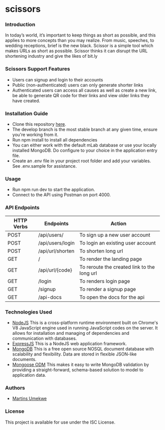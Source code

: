 # scissors
 
### Introduction
In today’s world, it’s important to keep things as short as possible, and this applies to more concepts than you may realize. From music, speeches, to wedding receptions, brief is the new black. Scissor is a simple tool which makes URLs as short as possible. Scissor thinks it can disrupt the URL shortening industry and give the likes of bit.ly
### Scissors Support Features
* Users can signup and login to their accounts
* Public (non-authenticated) users can only generate shorter links
* Authenticated users can access all causes as well as create a new link, be able to generate QR code for their links and view older links they have created.
### Installation Guide
* Clone this repository [here](https://github.com/Decypher1/scissors.git).
* The develop branch is the most stable branch at any given time, ensure you're working from it.
* Run npm install to install all dependencies
* You can either work with the default mLab database or use your locally installed MongoDB. Do configure to your choice in the application entry file.
* Create an .env file in your project root folder and add your variables. See .env.sample for assistance.
### Usage
* Run npm run dev to start the application.
* Connect to the API using Postman on port 4000.
### API Endpoints
| HTTP Verbs | Endpoints | Action |
| --- | --- | --- |
| POST | /api/users/ | To sign up a new user account |
| POST | /api/users/login | To login an existing user account |
| POST | /api/url/shorten | To shorten long url |
| GET | / | To render the landing page |
| GET | /api/url/{code} | To reroute the created link to the long url |
| GET | /login | To renders login page |
| GET | /signup | To render a signup page |
| GET | /api-docs | To open the docs for the api |
### Technologies Used
* [NodeJS](https://nodejs.org/) This is a cross-platform runtime environment built on Chrome's V8 JavaScript engine used in running JavaScript codes on the server. It allows for installation and managing of dependencies and communication with databases.
* [ExpressJS](https://www.expresjs.org/) This is a NodeJS web application framework.
* [MongoDB](https://www.mongodb.com/) This is a free open source NOSQL document database with scalability and flexibility. Data are stored in flexible JSON-like documents.
* [Mongoose ODM](https://mongoosejs.com/) This makes it easy to write MongoDB validation by providing a straight-forward, schema-based solution to model to application data.
### Authors
* [Martins Umekwe](https://github.com/decypher1)
### License
This project is available for use under the ISC License.